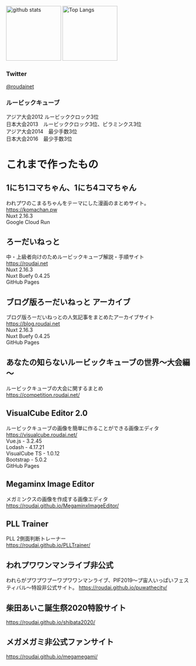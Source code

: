 <p align="left"> 
  <img alt="github stats" height="150px" src="https://github-readme-stats.vercel.app/api?username=roudai&theme=onedark&show_icons=ture" />
  <img alt="Top Langs" height="150px" src="https://github-readme-stats.vercel.app/api/top-langs/?username=roudai&layout=compact&show_icons=true&theme=onedark" />
</p>

### Twitter

[@roudainet](https://twitter.com/roudainet)

### ルービックキューブ

アジア大会2012 ルービッククロック3位  
日本大会2013　ルービッククロック3位、ピラミンクス3位  
アジア大会2014　最少手数3位  
日本大会2016　最少手数3位  

# これまで作ったもの

## 1にち1コマちゃん、1にち4コマちゃん
われプワのこまるちゃんをテーマにした漫画のまとめサイト。  
https://komachan.pw  
Nuxt 2.16.3  
Google Cloud Run

## ろーだいねっと
中・上級者向けのためルービックキューブ解説・手順サイト  
https://roudai.net  
Nuxt 2.16.3  
Nuxt Buefy 0.4.25  
GitHub Pages  

## ブログ版ろーだいねっと アーカイブ
ブログ版ろーだいねっとの人気記事をまとめたアーカイブサイト  
https://blog.roudai.net  
Nuxt 2.16.3  
Nuxt Buefy 0.4.25  
GitHub Pages

## あなたの知らないルービックキューブの世界～大会編～
ルービックキューブの大会に関するまとめ  
https://competition.roudai.net/

## VisualCube Editor 2.0
ルービックキューブの画像を簡単に作ることができる画像エディタ  
https://visualcube.roudai.net/  
Vue.js - 3.2.45  
Lodash - 4.17.21  
VisualCube TS - 1.0.12  
Bootstrap - 5.0.2  
GitHub Pages

## Megaminx Image Editor
メガミンクスの画像を作成する画像エディタ  
https://roudai.github.io/MegaminxImageEditor/

## PLL Trainer
PLL 2側面判断トレーナー  
https://roudai.github.io/PLLTrainer/  

## われプワワンマンライブ非公式
われらがプワプワプーワプワワンマンライブ、PIF2019～プ宙人いっぱいフェスティバル～特設非公式サイト。
https://roudai.github.io/puwathecity/

## 柴田あいこ誕生祭2020特設サイト
https://roudai.github.io/shibata2020/

## メガメガミ非公式ファンサイト
https://roudai.github.io/megamegami/
